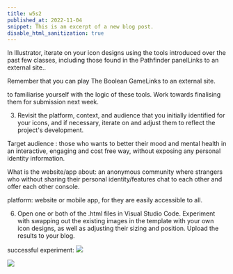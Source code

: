 ```yaml
---
title: w5s2
published_at: 2022-11-04
snippet: This is an excerpt of a new blog post.
disable_html_sanitization: true
---
```

 In Illustrator, iterate on your icon designs using the tools introduced over the past few classes, including those found in the Pathfinder panelLinks to an external site..
 
  Remember that you can play The Boolean GameLinks to an external site.
  
   to familiarise yourself with the logic of these tools. Work towards finalising them for submission next week.



3. Revisit the platform, context, and audience that you initially identified for your icons, and if necessary, iterate on and adjust them to reflect the project's development.


Target audience : 
those who wants to better their mood and mental health in an interactive, engaging and cost free way, without exposing any personal identity information. 

What is the website/app about:
an anonymous community where strangers who without sharing their personal identity/features chat to each other and offer each other console.


platform: 
website or mobile app, for they are easily accessible to all.

6. Open one or both of the .html files in Visual Studio Code. Experiment with swapping out the existing images in the template with your own icon designs, as well as adjusting their sizing and position. Upload the results to your blog.

successful experiment:
![ ](w5s2/1.png)

![ ](w5s2/2.png)